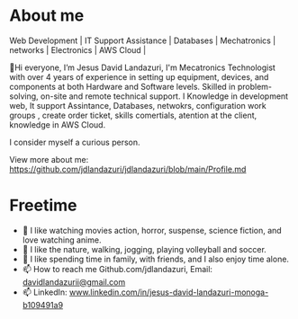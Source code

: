   <h1> About me </h1>
  
Web Development | IT Support Assistance | Databases | Mechatronics | networks | Electronics | AWS Cloud |  

👋Hi everyone, I’m Jesus David Landazuri, I'm Mecatronics Technologist with over 4 years of experience in setting up equipment, 
devices, and components at both Hardware and Software levels. Skilled in problem-solving, on-site and remote technical support.
I Knowledge in development web, It support Assintance, Databases, netwokrs, configuration work groups , create order ticket, 
skills comertials, atention at the client,  knowledge in AWS Cloud. 

I consider myself a curious person.

View more about me: https://github.com/jdlandazuri/jdlandazuri/blob/main/Profile.md

<h1> Freetime </h1>

<!--I'm from Colombia and live in Bogotá city, I’m interested in Design web, Developer, support TI and Cloud Computing.-->  
- 👀 I like watching movies action, horror, suspense, science fiction, and love watching anime.
- 🌱 I like the nature, walking, jogging, playing volleyball and soccer.
- 💞️ I like spending time in family, with friends, and I also enjoy time alone.
- 📫 How to reach me Github.com/jdlandazuri, Email: davidlandazurii@gmail.com
- 📫 LinkedIn: www.linkedin.com/in/jesus-david-landazuri-monoga-b109491a9
